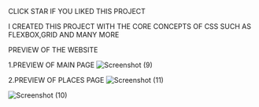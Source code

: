 CLICK STAR IF YOU LIKED THIS PROJECT

I CREATED THIS PROJECT WITH THE CORE CONCEPTS OF CSS SUCH AS FLEXBOX,GRID AND MANY MORE

PREVIEW OF THE WEBSITE

1.PREVIEW OF MAIN PAGE
![Screenshot (9)](https://user-images.githubusercontent.com/127415824/230753001-38e9eaa7-378d-40a6-bdb6-ed046f2332f1.png)

2.PREVIEW OF PLACES PAGE
![Screenshot (11)](https://user-images.githubusercontent.com/127415824/230753004-40060545-7e03-4ca6-aa8a-062e59e205db.png)

![Screenshot (10)](https://user-images.githubusercontent.com/127415824/230753006-96f5e51e-bca7-4dab-8634-bcaaa2331e84.png)
